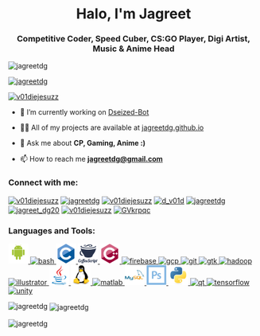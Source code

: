 <h1 align="center">Halo, I'm Jagreet</h1>
<h3 align="center">Competitive Coder, Speed Cuber, CS:GO Player, Digi Artist, Music & Anime Head</h3>

<p align="left"> <img src="https://komarev.com/ghpvc/?username=jagreetdg&label=Profile%20views&color=0e75b6&style=flat" alt="jagreetdg" /> </p>

<p align="left"> <a href="https://github.com/ryo-ma/github-profile-trophy"><img src="https://github-profile-trophy.vercel.app/?username=jagreetdg" alt="jagreetdg" /></a> </p>

<p align="left"> <a href="https://twitter.com/v01diejesuzz" target="blank"><img src="https://img.shields.io/twitter/follow/v01diejesuzz?logo=twitter&style=for-the-badge" alt="v01diejesuzz" /></a> </p>

- 🔭 I’m currently working on [Dseized-Bot](https://github.com/jagreetdg/Dseized-Bot)

- 👨‍💻 All of my projects are available at [jagreetdg.github.io](jagreetdg.github.io)

- 💬 Ask me about **CP, Gaming, Anime :)**

- 📫 How to reach me **jagreetdg@gmail.com**

<h3 align="left">Connect with me:</h3>
<p align="left">
<a href="https://twitter.com/v01diejesuzz" target="blank"><img align="center" src="https://raw.githubusercontent.com/rahuldkjain/github-profile-readme-generator/master/src/images/icons/Social/twitter.svg" alt="v01diejesuzz" height="30" width="40" /></a>
<a href="https://linkedin.com/in/jagreetdg" target="blank"><img align="center" src="https://raw.githubusercontent.com/rahuldkjain/github-profile-readme-generator/master/src/images/icons/Social/linked-in-alt.svg" alt="jagreetdg" height="30" width="40" /></a>
<a href="https://fb.com/v01diejesuzz" target="blank"><img align="center" src="https://raw.githubusercontent.com/rahuldkjain/github-profile-readme-generator/master/src/images/icons/Social/facebook.svg" alt="v01diejesuzz" height="30" width="40" /></a>
<a href="https://instagram.com/d_v01d" target="blank"><img align="center" src="https://raw.githubusercontent.com/rahuldkjain/github-profile-readme-generator/master/src/images/icons/Social/instagram.svg" alt="d_v01d" height="30" width="40" /></a>
<a href="https://www.codechef.com/users/jagreetdg" target="blank"><img align="center" src="https://cdn.jsdelivr.net/npm/simple-icons@3.1.0/icons/codechef.svg" alt="jagreetdg" height="30" width="40" /></a>
<a href="https://www.hackerrank.com/jagreet_dg20" target="blank"><img align="center" src="https://raw.githubusercontent.com/rahuldkjain/github-profile-readme-generator/master/src/images/icons/Social/hackerrank.svg" alt="jagreet_dg20" height="30" width="40" /></a>
<a href="https://codeforces.com/profile/v01diejesuzz" target="blank"><img align="center" src="https://cdn.jsdelivr.net/npm/simple-icons@3.0.1/icons/codeforces.svg" alt="v01diejesuzz" height="30" width="40" /></a>
<a href="https://discord.gg/GVkrpqc" target="blank"><img align="center" src="https://raw.githubusercontent.com/rahuldkjain/github-profile-readme-generator/master/src/images/icons/Social/discord.svg" alt="GVkrpqc" height="30" width="40" /></a>
</p>

<h3 align="left">Languages and Tools:</h3>
<p align="left"> <a href="https://developer.android.com" target="_blank"> <img src="https://raw.githubusercontent.com/devicons/devicon/master/icons/android/android-original-wordmark.svg" alt="android" width="40" height="40"/> </a> <a href="https://www.gnu.org/software/bash/" target="_blank"> <img src="https://www.vectorlogo.zone/logos/gnu_bash/gnu_bash-icon.svg" alt="bash" width="40" height="40"/> </a> <a href="https://www.cprogramming.com/" target="_blank"> <img src="https://raw.githubusercontent.com/devicons/devicon/master/icons/c/c-original.svg" alt="c" width="40" height="40"/> </a> <a href="https://offeescript.org" target="_blank"> <img src="https://raw.githubusercontent.com/devicons/devicon/master/icons/coffeescript/coffeescript-original-wordmark.svg" alt="coffeescript" width="40" height="40"/> </a> <a href="https://www.w3schools.com/cpp/" target="_blank"> <img src="https://raw.githubusercontent.com/devicons/devicon/master/icons/cplusplus/cplusplus-original.svg" alt="cplusplus" width="40" height="40"/> </a> <a href="https://firebase.google.com/" target="_blank"> <img src="https://www.vectorlogo.zone/logos/firebase/firebase-icon.svg" alt="firebase" width="40" height="40"/> </a> <a href="https://cloud.google.com" target="_blank"> <img src="https://www.vectorlogo.zone/logos/google_cloud/google_cloud-icon.svg" alt="gcp" width="40" height="40"/> </a> <a href="https://git-scm.com/" target="_blank"> <img src="https://www.vectorlogo.zone/logos/git-scm/git-scm-icon.svg" alt="git" width="40" height="40"/> </a> <a href="https://www.gtk.org/" target="_blank"> <img src="https://upload.wikimedia.org/wikipedia/commons/7/71/GTK_logo.svg" alt="gtk" width="40" height="40"/> </a> <a href="https://hadoop.apache.org/" target="_blank"> <img src="https://www.vectorlogo.zone/logos/apache_hadoop/apache_hadoop-icon.svg" alt="hadoop" width="40" height="40"/> </a> <a href="https://www.adobe.com/in/products/illustrator.html" target="_blank"> <img src="https://www.vectorlogo.zone/logos/adobe_illustrator/adobe_illustrator-icon.svg" alt="illustrator" width="40" height="40"/> </a> <a href="https://www.java.com" target="_blank"> <img src="https://raw.githubusercontent.com/devicons/devicon/master/icons/java/java-original.svg" alt="java" width="40" height="40"/> </a> <a href="https://www.linux.org/" target="_blank"> <img src="https://raw.githubusercontent.com/devicons/devicon/master/icons/linux/linux-original.svg" alt="linux" width="40" height="40"/> </a> <a href="https://www.mathworks.com/" target="_blank"> <img src="https://upload.wikimedia.org/wikipedia/commons/2/21/Matlab_Logo.png" alt="matlab" width="40" height="40"/> </a> <a href="https://www.mysql.com/" target="_blank"> <img src="https://raw.githubusercontent.com/devicons/devicon/master/icons/mysql/mysql-original-wordmark.svg" alt="mysql" width="40" height="40"/> </a> <a href="https://www.photoshop.com/en" target="_blank"> <img src="https://raw.githubusercontent.com/devicons/devicon/master/icons/photoshop/photoshop-line.svg" alt="photoshop" width="40" height="40"/> </a> <a href="https://www.python.org" target="_blank"> <img src="https://raw.githubusercontent.com/devicons/devicon/master/icons/python/python-original.svg" alt="python" width="40" height="40"/> </a> <a href="https://www.qt.io/" target="_blank"> <img src="https://upload.wikimedia.org/wikipedia/commons/0/0b/Qt_logo_2016.svg" alt="qt" width="40" height="40"/> </a> <a href="https://www.tensorflow.org" target="_blank"> <img src="https://www.vectorlogo.zone/logos/tensorflow/tensorflow-icon.svg" alt="tensorflow" width="40" height="40"/> </a> <a href="https://unity.com/" target="_blank"> <img src="https://www.vectorlogo.zone/logos/unity3d/unity3d-icon.svg" alt="unity" width="40" height="40"/> </a> </p>

<p><img align="left" src="https://github-readme-stats.vercel.app/api/top-langs?username=jagreetdg&show_icons=true&locale=en&layout=compact" alt="jagreetdg" /></p>

<p>&nbsp;<img align="center" src="https://github-readme-stats.vercel.app/api?username=jagreetdg&show_icons=true&locale=en" alt="jagreetdg" /></p>

<p><img align="center" src="https://github-readme-streak-stats.herokuapp.com/?user=jagreetdg&" alt="jagreetdg" /></p>

